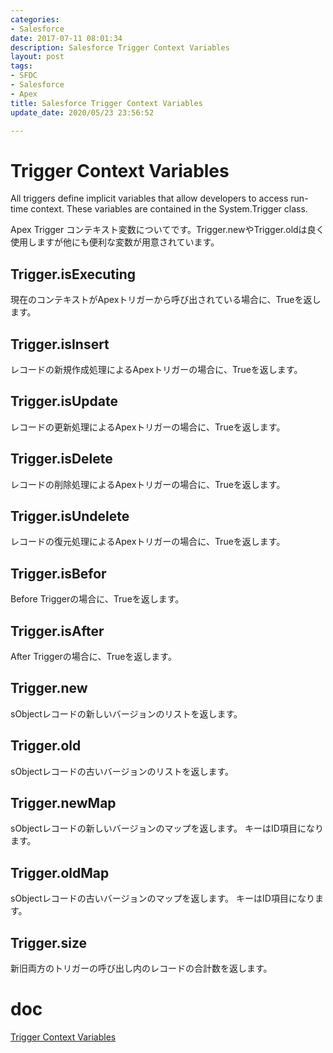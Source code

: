 ```yaml
---
categories:
- Salesforce
date: 2017-07-11 08:01:34
description: Salesforce Trigger Context Variables
layout: post
tags:
- SFDC
- Salesforce
- Apex
title: Salesforce Trigger Context Variables
update_date: 2020/05/23 23:56:52

---
```


# Trigger Context Variables
All triggers define implicit variables that allow developers to access run-time context. These variables are contained in the System.Trigger class.

Apex Trigger コンテキスト変数についてです。Trigger.newやTrigger.oldは良く使用しますが他にも便利な変数が用意されています。

## Trigger.isExecuting

現在のコンテキストがApexトリガーから呼び出されている場合に、Trueを返します。

## Trigger.isInsert

レコードの新規作成処理によるApexトリガーの場合に、Trueを返します。

## Trigger.isUpdate

レコードの更新処理によるApexトリガーの場合に、Trueを返します。

## Trigger.isDelete

レコードの削除処理によるApexトリガーの場合に、Trueを返します。

## Trigger.isUndelete

レコードの復元処理によるApexトリガーの場合に、Trueを返します。

## Trigger.isBefor

Before Triggerの場合に、Trueを返します。

## Trigger.isAfter

After Triggerの場合に、Trueを返します。

## Trigger.new

sObjectレコードの新しいバージョンのリストを返します。

## Trigger.old

sObjectレコードの古いバージョンのリストを返します。

## Trigger.newMap

sObjectレコードの新しいバージョンのマップを返します。
キーはID項目になります。

## Trigger.oldMap

sObjectレコードの古いバージョンのマップを返します。
キーはID項目になります。

## Trigger.size

新旧両方のトリガーの呼び出し内のレコードの合計数を返します。

# doc
[Trigger Context Variables](https://developer.salesforce.com/docs/atlas.en-us.apexcode.meta/apexcode/apex_triggers_context_variables.htm)